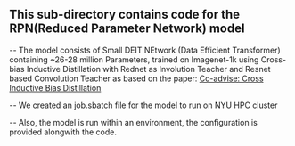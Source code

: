 ## This sub-directory contains code for the RPN(Reduced Parameter Network) model

-- The model consists of Small DEIT NEtwork (Data Efficient Transformer) containing ~26-28 million Parameters, trained on Imagenet-1k using Cross-bias Inductive Distillation with Rednet as Involution Teacher and Resnet based Convolution Teacher as based on the paper: [Co-advise: Cross Inductive Bias Distillation](https://openaccess.thecvf.com/content/CVPR2022/papers/Ren_Co-Advise_Cross_Inductive_Bias_Distillation_CVPR_2022_paper.pdf)

-- We created an job.sbatch file for the model to run on NYU HPC cluster 

-- Also, the model is run within an environment, the configuration is provided alongwith the code.

